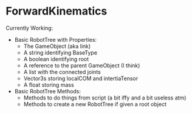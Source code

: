 # ForwardKinematics

Currently Working:
- Basic RobotTree with Properties:
  - The GameObject (aka link)
  - A string identifying BaseType
  - A boolean identifying root
  - A reference to the parent GameObject (I think)
  - A list with the connected joints
  - Vector3s storing localCOM and intertiaTensor
  - A float storing mass
- Basic RobotTree Methods:
  - Methods to do things from script (a bit iffy and a bit useless atm)
  - Methods to create a new RobotTree if given a root object
